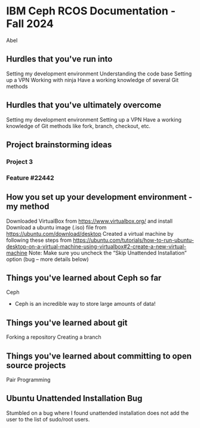 # IBM Ceph RCOS Documentation - Fall 2024
Abel

## Hurdles that you've run into
Setting my development environment
Understanding the code base
Setting up a VPN
Working with ninja
Have a working knowledge of several Git methods

## Hurdles that you've ultimately overcome
Setting my development environment
Setting up a VPN
Have a working knowledge of Git methods like fork, branch, checkout, etc. 


## Project brainstorming ideas
### Project 3
### Feature #22442


## How you set up your development environment - my method
Downloaded VirtualBox from https://www.virtualbox.org/ and install
Download a ubuntu image (.iso) file from https://ubuntu.com/download/desktop 
Created a virtual machine by following these steps from https://ubuntu.com/tutorials/how-to-run-ubuntu-desktop-on-a-virtual-machine-using-virtualbox#2-create-a-new-virtual-machine 
Note: Make sure you uncheck the “Skip Unattended Installation” option (bug – more details below)




## Things you've learned about Ceph so far
Ceph
 - Ceph is an incredible way to store large amounts of data!

## Things you've learned about git
Forking a repository
Creating a branch


## Things you've learned about committing to open source projects
Pair Programming




## Ubuntu Unattended Installation Bug
Stumbled on a bug where I found unattended installation does not add the user to the list of sudo/root users. 
